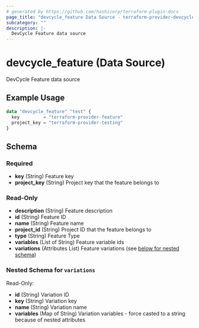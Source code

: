 ```yaml
---
# generated by https://github.com/hashicorp/terraform-plugin-docs
page_title: "devcycle_feature Data Source - terraform-provider-devcycle"
subcategory: ""
description: |-
  DevCycle Feature data source
---
```


# devcycle_feature (Data Source)

DevCycle Feature data source

## Example Usage

```terraform
data "devcycle_feature" "test" {
  key         = "terraform-provider-feature"
  project_key = "terraform-provider-testing"
}
```

<!-- schema generated by tfplugindocs -->
## Schema

### Required

- **key** (String) Feature key
- **project_key** (String) Project key that the feature belongs to

### Read-Only

- **description** (String) Feature description
- **id** (String) Feature ID
- **name** (String) Feature name
- **project_id** (String) Project ID that the feature belongs to
- **type** (String) Feature Type
- **variables** (List of String) Feature variable ids
- **variations** (Attributes List) Feature variations (see [below for nested schema](#nestedatt--variations))

<a id="nestedatt--variations"></a>
### Nested Schema for `variations`

Read-Only:

- **id** (String) Variation ID
- **key** (String) Variation key
- **name** (String) Variation name
- **variables** (Map of String) Variation variables - force casted to a string because of nested attributes


